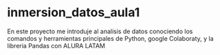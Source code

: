 # inmersion_datos_aula1
En este proyecto me introduje al analisis de datos conociendo los comandos y herramientas principales de Python, google Colaboraty, y la libreria Pandas con ALURA LATAM
